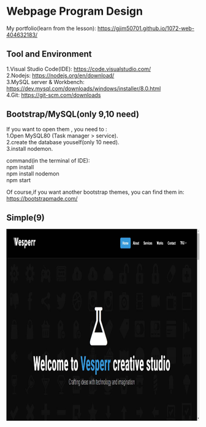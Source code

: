 # Webpage Program Design

My portfolio(learn from the lesson): https://gjim50701.github.io/1072-web-404632183/

## Tool and Environment

1.Visual Studio Code(IDE): https://code.visualstudio.com/  
2.Nodejs: https://nodejs.org/en/download/  
3.MySQL  server & Workbench: https://dev.mysql.com/downloads/windows/installer/8.0.html  
4.Git: https://git-scm.com/downloads

## Bootstrap/MySQL(only 9,10 need)

If you want to open them , you need to :  
1.Open MySQL80 (Task manager > service).  
2.create the database youself(only 10 need).  
3.install nodemon.  

command(in the terminal of IDE):  
npm install  
npm install nodemon  
npm start  

Of course,if you want another bootstrap themes, you can find them in: https://bootstrapmade.com/   

## Simple(9)

<img width="1000" height="500" src="https://github.com/gjim50701/1072-web-404632183/blob/master/9.Final-Paper/dbdemo/public/assets/img/githubimage1.JPG"/>




